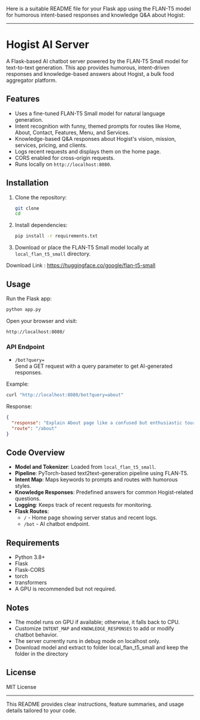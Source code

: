 Here is a suitable README file for your Flask app using the FLAN-T5 model for humorous intent-based responses and knowledge Q&A about Hogist:

---

# Hogist AI Server

A Flask-based AI chatbot server powered by the FLAN-T5 Small model for text-to-text generation. This app provides humorous, intent-driven responses and knowledge-based answers about Hogist, a bulk food aggregator platform.

## Features

- Uses a fine-tuned FLAN-T5 Small model for natural language generation.
- Intent recognition with funny, themed prompts for routes like Home, About, Contact, Features, Menu, and Services.
- Knowledge-based Q&A responses about Hogist's vision, mission, services, pricing, and clients.
- Logs recent requests and displays them on the home page.
- CORS enabled for cross-origin requests.
- Runs locally on `http://localhost:8080`.

## Installation

1. Clone the repository:
   ```bash
   git clone 
   cd 
   ```

2. Install dependencies:
   ```bash
   pip install -r requirements.txt
   ```

3. Download or place the FLAN-T5 Small model locally at `local_flan_t5_small` directory.

Download Link : https://huggingface.co/google/flan-t5-small

## Usage

Run the Flask app:
```bash
python app.py
```

Open your browser and visit:
```
http://localhost:8080/
```

### API Endpoint

- `/bot?query=`  
  Send a GET request with a query parameter to get AI-generated responses.

Example:
```bash
curl "http://localhost:8080/bot?query=about"
```

Response:
```json
{
  "response": "Explain About page like a confused but enthusiastic tour guide lost in his own city.",
  "route": "/about"
}
```

## Code Overview

- **Model and Tokenizer**: Loaded from `local_flan_t5_small`.
- **Pipeline**: PyTorch-based text2text-generation pipeline using FLAN-T5.
- **Intent Map**: Maps keywords to prompts and routes with humorous styles.
- **Knowledge Responses**: Predefined answers for common Hogist-related questions.
- **Logging**: Keeps track of recent requests for monitoring.
- **Flask Routes**:  
  - `/` - Home page showing server status and recent logs.  
  - `/bot` - AI chatbot endpoint.

## Requirements

- Python 3.8+
- Flask
- Flask-CORS
- torch
- transformers
- A GPU is recommended but not required.

## Notes

- The model runs on GPU if available; otherwise, it falls back to CPU.
- Customize `INTENT_MAP` and `KNOWLEDGE_RESPONSES` to add or modify chatbot behavior.
- The server currently runs in debug mode on localhost only.
- Download model and extract to folder local_flan_t5_small and keep the folder in the directory 

## License

MIT License

---

This README provides clear instructions, feature summaries, and usage details tailored to your code.

